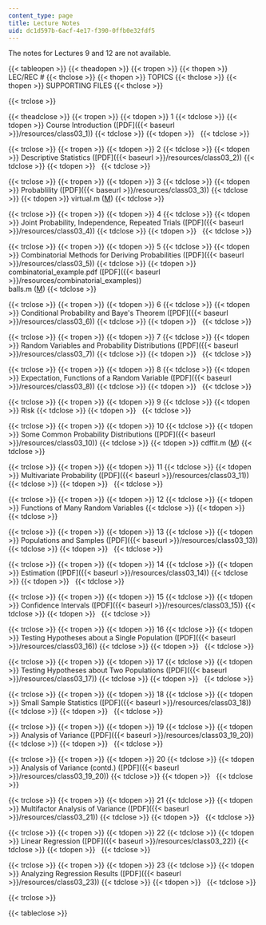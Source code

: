 ```yaml
---
content_type: page
title: Lecture Notes
uid: dc1d597b-6acf-4e17-f390-0ffb0e32fdf5
---
```


The notes for Lectures 9 and 12 are not available.

{{< tableopen >}}
{{< theadopen >}}
{{< tropen >}}
{{< thopen >}}
LEC/REC #
{{< thclose >}}
{{< thopen >}}
TOPICS
{{< thclose >}}
{{< thopen >}}
SUPPORTING FILES
{{< thclose >}}

{{< trclose >}}

{{< theadclose >}}
{{< tropen >}}
{{< tdopen >}}
1
{{< tdclose >}}
{{< tdopen >}}
Course Introduction ([PDF]({{< baseurl >}}/resources/class03_1))
{{< tdclose >}}
{{< tdopen >}}
 
{{< tdclose >}}

{{< trclose >}}
{{< tropen >}}
{{< tdopen >}}
2
{{< tdclose >}}
{{< tdopen >}}
Descriptive Statistics ([PDF]({{< baseurl >}}/resources/class03_2))
{{< tdclose >}}
{{< tdopen >}}
 
{{< tdclose >}}

{{< trclose >}}
{{< tropen >}}
{{< tdopen >}}
3
{{< tdclose >}}
{{< tdopen >}}
Probablility ([PDF]({{< baseurl >}}/resources/class03_3))
{{< tdclose >}}
{{< tdopen >}}
virtual.m ([M](/courses/civil-and-environmental-engineering/1-017-computing-and-data-analysis-for-environmental-applications-fall-2003/lecture-notes/virtual.m))
{{< tdclose >}}

{{< trclose >}}
{{< tropen >}}
{{< tdopen >}}
4
{{< tdclose >}}
{{< tdopen >}}
Joint Probability, Independence, Repeated Trials ([PDF]({{< baseurl >}}/resources/class03_4))
{{< tdclose >}}
{{< tdopen >}}
 
{{< tdclose >}}

{{< trclose >}}
{{< tropen >}}
{{< tdopen >}}
5
{{< tdclose >}}
{{< tdopen >}}
Combinatorial Methods for Deriving Probabilities ([PDF]({{< baseurl >}}/resources/class03_5))
{{< tdclose >}}
{{< tdopen >}}
combinatorial\_example.pdf ([PDF]({{< baseurl >}}/resources/combinatorial_examples))  
balls.m ([M](/courses/civil-and-environmental-engineering/1-017-computing-and-data-analysis-for-environmental-applications-fall-2003/lecture-notes/balls.m))
{{< tdclose >}}

{{< trclose >}}
{{< tropen >}}
{{< tdopen >}}
6
{{< tdclose >}}
{{< tdopen >}}
Conditional Probability and Baye's Theorem ([PDF]({{< baseurl >}}/resources/class03_6))
{{< tdclose >}}
{{< tdopen >}}
 
{{< tdclose >}}

{{< trclose >}}
{{< tropen >}}
{{< tdopen >}}
7
{{< tdclose >}}
{{< tdopen >}}
Random Variables and Probability Distributions ([PDF]({{< baseurl >}}/resources/class03_7))
{{< tdclose >}}
{{< tdopen >}}
 
{{< tdclose >}}

{{< trclose >}}
{{< tropen >}}
{{< tdopen >}}
8
{{< tdclose >}}
{{< tdopen >}}
Expectation, Functions of a Random Variable ([PDF]({{< baseurl >}}/resources/class03_8))
{{< tdclose >}}
{{< tdopen >}}
 
{{< tdclose >}}

{{< trclose >}}
{{< tropen >}}
{{< tdopen >}}
9
{{< tdclose >}}
{{< tdopen >}}
Risk
{{< tdclose >}}
{{< tdopen >}}
 
{{< tdclose >}}

{{< trclose >}}
{{< tropen >}}
{{< tdopen >}}
10
{{< tdclose >}}
{{< tdopen >}}
Some Common Probability Distributions ([PDF]({{< baseurl >}}/resources/class03_10))
{{< tdclose >}}
{{< tdopen >}}
cdffit.m ([M](/courses/civil-and-environmental-engineering/1-017-computing-and-data-analysis-for-environmental-applications-fall-2003/lecture-notes/cdffit.m))
{{< tdclose >}}

{{< trclose >}}
{{< tropen >}}
{{< tdopen >}}
11
{{< tdclose >}}
{{< tdopen >}}
Multivariate Probability ([PDF]({{< baseurl >}}/resources/class03_11))
{{< tdclose >}}
{{< tdopen >}}
 
{{< tdclose >}}

{{< trclose >}}
{{< tropen >}}
{{< tdopen >}}
12
{{< tdclose >}}
{{< tdopen >}}
Functions of Many Random Variables
{{< tdclose >}}
{{< tdopen >}}
 
{{< tdclose >}}

{{< trclose >}}
{{< tropen >}}
{{< tdopen >}}
13
{{< tdclose >}}
{{< tdopen >}}
Populations and Samples ([PDF]({{< baseurl >}}/resources/class03_13))
{{< tdclose >}}
{{< tdopen >}}
 
{{< tdclose >}}

{{< trclose >}}
{{< tropen >}}
{{< tdopen >}}
14
{{< tdclose >}}
{{< tdopen >}}
Estimation ([PDF]({{< baseurl >}}/resources/class03_14))
{{< tdclose >}}
{{< tdopen >}}
 
{{< tdclose >}}

{{< trclose >}}
{{< tropen >}}
{{< tdopen >}}
15
{{< tdclose >}}
{{< tdopen >}}
Confidence Intervals ([PDF]({{< baseurl >}}/resources/class03_15))
{{< tdclose >}}
{{< tdopen >}}
 
{{< tdclose >}}

{{< trclose >}}
{{< tropen >}}
{{< tdopen >}}
16
{{< tdclose >}}
{{< tdopen >}}
Testing Hypotheses about a Single Population ([PDF]({{< baseurl >}}/resources/class03_16))
{{< tdclose >}}
{{< tdopen >}}
 
{{< tdclose >}}

{{< trclose >}}
{{< tropen >}}
{{< tdopen >}}
17
{{< tdclose >}}
{{< tdopen >}}
Testing Hypotheses about Two Populations ([PDF]({{< baseurl >}}/resources/class03_17))
{{< tdclose >}}
{{< tdopen >}}
 
{{< tdclose >}}

{{< trclose >}}
{{< tropen >}}
{{< tdopen >}}
18
{{< tdclose >}}
{{< tdopen >}}
Small Sample Statistics ([PDF]({{< baseurl >}}/resources/class03_18))
{{< tdclose >}}
{{< tdopen >}}
 
{{< tdclose >}}

{{< trclose >}}
{{< tropen >}}
{{< tdopen >}}
19
{{< tdclose >}}
{{< tdopen >}}
Analysis of Variance ([PDF]({{< baseurl >}}/resources/class03_19_20))
{{< tdclose >}}
{{< tdopen >}}
 
{{< tdclose >}}

{{< trclose >}}
{{< tropen >}}
{{< tdopen >}}
20
{{< tdclose >}}
{{< tdopen >}}
Analysis of Variance (contd.) ([PDF]({{< baseurl >}}/resources/class03_19_20))
{{< tdclose >}}
{{< tdopen >}}
 
{{< tdclose >}}

{{< trclose >}}
{{< tropen >}}
{{< tdopen >}}
21
{{< tdclose >}}
{{< tdopen >}}
Multifactor Analysis of Variance ([PDF]({{< baseurl >}}/resources/class03_21))
{{< tdclose >}}
{{< tdopen >}}
 
{{< tdclose >}}

{{< trclose >}}
{{< tropen >}}
{{< tdopen >}}
22
{{< tdclose >}}
{{< tdopen >}}
Linear Regression ([PDF]({{< baseurl >}}/resources/class03_22))
{{< tdclose >}}
{{< tdopen >}}
 
{{< tdclose >}}

{{< trclose >}}
{{< tropen >}}
{{< tdopen >}}
23
{{< tdclose >}}
{{< tdopen >}}
Analyzing Regression Results ([PDF]({{< baseurl >}}/resources/class03_23))
{{< tdclose >}}
{{< tdopen >}}
 
{{< tdclose >}}

{{< trclose >}}

{{< tableclose >}}